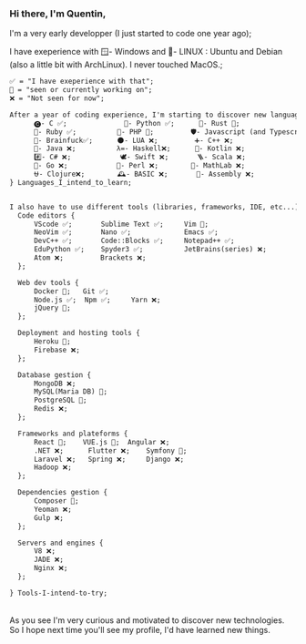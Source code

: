 ### Hi there, I'm Quentin,

I'm a very early developper (I just started to code one year ago);

I have exeperience with 🪟- Windows and 🐧- LINUX : Ubuntu and Debian (also a little bit with ArchLinux). I never touched MacOS.;

```markdown
✅ = "I have exeperience with that";
📝 = "seen or currently working on";
❌ = "Not seen for now";

After a year of coding experience, I'm starting to discover new languages {
      🅒- C ✅;              🐍- Python ✅;      🦀- Rust 📝;
      💎- Ruby ✅;          🐘- PHP 📝;         🛡️- Javascript (and Typescript) 📝;
      🧠- Brainfuck✅;      🌑- LUA ❌;         ➕- C++ ❌;
      🍵- Java ❌;          λ=- Haskell❌;      📐- Kotlin ❌;
      #️⃣- C# ❌;            🕊- Swift ❌;       🪜- Scala ❌;
      🦫- Go ❌;            🐪- Perl ❌;        🔢- MathLab ❌;
      ⛎- Clojure❌;        🕰️- BASIC ❌;       🔧- Assembly ❌;
} Languages_I_intend_to_learn;


I also have to use different tools (libraries, frameworks, IDE, etc...) {
  Code editors {
      VScode ✅;       Sublime Text ✅;     Vim 📝;
      NeoVim ✅;       Nano ✅;             Emacs ✅;
      DevC++ ✅;       Code::Blocks ✅;     Notepad++ ✅;
      EduPython ✅;    Spyder3 ✅;          JetBrains(series) ❌;
      Atom ❌;         Brackets ❌;
  };

  Web dev tools {
      Docker 📝;   Git ✅;
      Node.js ✅;  Npm ✅;     Yarn ❌;
      jQuery 📝;
  };

  Deployment and hosting tools {
      Heroku 📝;
      Firebase ❌;
  };

  Database gestion {
      MongoDB ❌;
      MySQL(Maria DB) 📝;
      PostgreSQL 📝;
      Redis ❌;
  };

  Frameworks and plateforms {
      React 📝;    VUE.js 📝;  Angular ❌;
      .NET ❌;      Flutter ❌;    Symfony 📝;
      Laravel ❌;   Spring ❌;     Django ❌;
      Hadoop ❌;
  };

  Dependencies gestion {
      Composer 📝;
      Yeoman ❌;
      Gulp ❌;
  };

  Servers and engines {
      V8 ❌;
      JADE ❌;
      Nginx ❌;
  };

} Tools-I-intend-to-try;
```
<br/>
As you see I'm very curious and motivated to discover new technologies.<br/>
So I hope next time you'll see my profile, I'd have learned new things.<br/>
<!--
**Qua-9-9-1/Qua-9-9-1** is a ✨ _special_ ✨ repository because its `README.md` (this file) appears on your GitHub profile.

Here are some ideas to get you started:

- 🔭 I’m currently working on ...
- 🌱 I’m currently learning ...
- 👯 I’m looking to collaborate on ...
- 🤔 I’m looking for help with ...
- 💬 Ask me about ...
- 📫 How to reach me: ...
- 😄 Pronouns: ...
- ⚡ Fun fact: ...
-->
